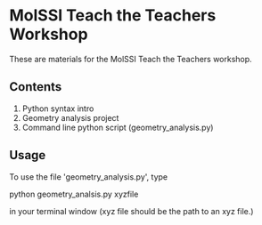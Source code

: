 # MolSSI Teach the Teachers Workshop

These are materials for the MolSSI Teach the Teachers workshop.

## Contents
1. Python syntax intro
2. Geometry analysis project
3. Command line python script (geometry_analysis.py)

## Usage
To use the file 'geometry_analysis.py', type

python geometry_analsis.py xyzfile

in your terminal window (xyz file should be the path to an xyz file.)
